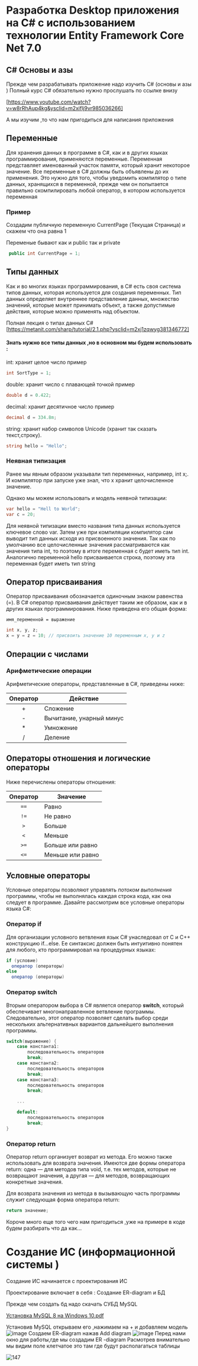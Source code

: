 # Разработка Desktop приложения на C# с использованием технологии Entity Framework Core Net 7.0 
## С# Основы и азы
Прежде чем разрабатывать приложение надо изучить C# (основы и азы )
Полный курс С# обязательно нужно прослушать по ссылке внизу

[https://www.youtube.com/watch?v=w8rRhAup4kg&ysclid=m2xiflj9vr985036266]

А мы изучим ,то что нам пригодиться для написания приложения

## Переменные

Для хранения данных в программе в C#, как и в других языках программирования, применяются переменные. Переменная представляет именованный участок памяти, который хранит некоторое значение.
Все переменные в C# должны быть объявлены до их применения. Это нужно для того, чтобы уведомить компилятор о типе данных, хранящихся в переменной, прежде чем он попытается правильно скомпилировать любой оператор, в котором используется переменная

### Пример

Создадим публичную переменную CurrentPage (Текущая Страница) и скажем что она равна 1

Переменые бывают как и public так и private 

```cs
 public int CurrentPage = 1;
```

## Типы данных

Как и во многих языках программирования, в C# есть своя система типов данных, которая используется для создания переменных. Тип данных определяет внутреннее представление данных, множество значений, которые может принимать объект, а также допустимые действия, которые можно применять над объектом.

Полная лекция о типах данных C# 
[https://metanit.com/sharp/tutorial/2.1.php?ysclid=m2xj1zqwyg381346772]

#### Знать нужно все типы данных ,но в основном мы будем использовать :

int: хранит целое число  пример 
```cs 
int SortType = 1;
```

double: хранит число с плавающей точкой пример 
```cs 
double d = 0.422;
```

decimal: хранит десятичное число пример 
```cs 
decimal d = 334.8m;
```

string: хранит набор символов Unicode (хранит так сказать текст,строку).
```cs 
string hello = "Hello";
```

### Неявная типизация
Ранее мы явным образом указывали тип переменных, например, int x;. И компилятор при запуске уже знал, что x хранит целочисленное значение.

Однако мы можем использовать и модель неявной типизации:

```cs
var hello = "Hell to World";
var c = 20;
```

Для неявной типизации вместо названия типа данных используется ключевое слово var. Затем уже при компиляции компилятор сам выводит тип данных исходя из присвоенного значения. Так как по умолчанию все целочисленные значения рассматриваются как значения типа int, то поэтому в итоге переменная c будет иметь тип int. Аналогично переменной hello присваивается строка, поэтому эта переменная будет иметь тип string

## Оператор присваивания

Оператор присваивания обозначается одиночным знаком равенства (=). В C# оператор присваивания действует таким же образом, как и в других языках программирования. Ниже приведена его общая форма:

```
имя_переменной = выражение
```
```cs
int x, у, z;
x = у = z = 10; // присвоить значение 10 переменным x, у и z
```
## Операции с числами

### Арифметические операции

Арифметические операторы, представленные в C#, приведены ниже:

Оператор | Действие
:-------:|---------
\+ | Сложение
\- | Вычитание, унарный минус
\* | Умножение
/ | Деление

## Операторы отношения и логические операторы

Ниже перечислены операторы отношения:

Оператор | Значение
:-------:|--------
`==` | Равно
`!=` | Не равно
`>` | Больше
`<` | Меньше
`>=` | Больше или равно
`<=` | Меньше или равно
## Условные операторы

Условные операторы позволяют управлять *потоком выполнения* программы, чтобы не выполнялась каждая строка кода, как она следует в программе. Давайте рассмотрим все условные операторы языка C#:

### Оператор if

Для организации условного ветвления язык C# унаследовал от С и С++ конструкцию if...else. Ее синтаксис должен быть интуитивно понятен для любого, кто программировал на процедурных языках:

```cs
if (условие)
  оператор (операторы)
else
  оператор (операторы)
```
### Оператор switch

Вторым оператором выбора в C# является оператор **switch**, который обеспечивает многонаправленное ветвление программы. Следовательно, этот оператор позволяет сделать выбор среди нескольких альтернативных вариантов дальнейшего выполнения программы.
```cs
switch(выражение) {
    case константа1:
        последовательность операторов
        break;
    case константа2:
        последовательность операторов
        break;
    case константаЗ:
        последовательность операторов
        break;

    ...

    default:
        последовательность операторов
        break;
}
```
### Оператор return

Оператор return организует возврат из метода. Его можно также использовать для возврата значения. Имеются две формы оператора return: одна — для методов типа void, т.е. тех методов, которые не возвращают значения, а другая — для методов, возвращающих конкретные значения.


Для возврата значения из метода в вызывающую часть программы служит следующая форма оператора return:

```cs
return значение;
```

Короче много еще того чего нам пригодиться ,уже на примере в коде будем разбирать что да как...

# Создание ИС (информационной системы )
Создание ИС начинается с проектирования ИС

Проектирование включает в себя : 
Создание ER-diagram и БД

Прежде чем создать бд надо скачать СУБД MySQL 

[Установка MySQL 8 на Windows 10.pdf](https://github.com/user-attachments/files/17591269/MySQL.8.Windows.10.pdf)

Установив MySQL открываем его ,нажимаем на + и добавляем модель
![image](https://github.com/user-attachments/assets/cf9a582a-a9cc-49b6-be94-7bf146a45b91)
Создаем ER-diagram нажав Add diagram
![image](https://github.com/user-attachments/assets/e686f7e4-c870-48d7-952c-843cc17c1a37)
Перед нами окно для работы,где мы создадим ER -diagram
Расмотрев внимательно мы видим поле клетчатое это там где будут располагаться таблицы

![147](https://github.com/user-attachments/assets/7d240850-2496-4856-b783-8edf7129e706)
